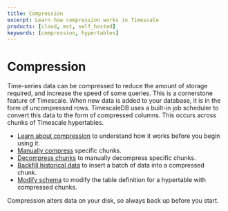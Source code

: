```yaml
---
title: Compression
excerpt: Learn how compression works in Timescale
products: [cloud, mst, self_hosted]
keywords: [compression, hypertables]
---
```


# Compression

Time-series data can be compressed to reduce the amount of storage required, and
increase the speed of some queries. This is a cornerstone feature of
Timescale. When new data is added to your database, it is in the form of
uncompressed rows. TimescaleDB uses a built-in job scheduler to convert this
data to the form of compressed columns. This occurs across chunks of Timescale
hypertables.

*   [Learn about compression][compression] to understand how it works before you
    begin using it.
*   [Manually compress][manual-compression] specific chunks.
*   [Decompress chunks][decompress-chunks] to manually decompress specific chunks.
*   [Backfill historical data][backfill-historical] to insert a batch of data
    into a compressed chunk.
*   [Modify schema][modify-schema] to modify the table definition for a
    hypertable with compressed chunks.

<Highlight type="warning">
Compression alters data on your disk, so always back up before you start.
</Highlight>

[backfill-historical]: /use-timescale/:currentVersion:/compression/backfill-historical-data
[compression]: /use-timescale/:currentVersion:/compression/about-compression/
[decompress-chunks]: /use-timescale/:currentVersion:/compression/decompress-chunks
[manual-compression]: /use-timescale/:currentVersion:/compression/manually-compress-chunks
[modify-schema]: /use-timescale/:currentVersion:/compression/modify-a-schema
